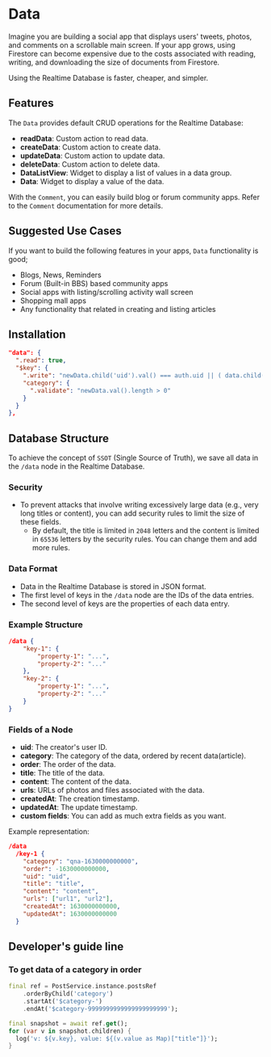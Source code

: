 # Data

Imagine you are building a social app that displays users' tweets, photos, and comments on a scrollable main screen. If your app grows, using Firestore can become expensive due to the costs associated with reading, writing, and downloading the size of documents from Firestore.

Using the Realtime Database is faster, cheaper, and simpler.

## Features

The `Data` provides default CRUD operations for the Realtime Database:

- **readData**: Custom action to read data.
- **createData**: Custom action to create data.
- **updateData**: Custom action to update data.
- **deleteData**: Custom action to delete data.
- **DataListView**: Widget to display a list of values in a data group.
- **Data**: Widget to display a value of the data.

With the `Comment`, you can easily build blog or forum community apps. Refer to the `Comment` documentation for more details.


## Suggested Use Cases

If you want to build the following features in your apps, `Data` functionality is good;

- Blogs, News, Reminders
- Forum (Built-in BBS) based community apps
- Social apps with listing/scrolling activity wall screen
- Shopping mall apps
- Any functionality that related in creating and listing articles




## Installation


```json
"data": {
  ".read": true,
  "$key": {
    ".write": "newData.child('uid').val() === auth.uid || ( data.child('uid').val() === auth.uid && !newData.exists() )",
    "category": {
      ".validate": "newData.val().length > 0"
    }
  }
},
```


## Database Structure

To achieve the concept of `SSOT` (Single Source of Truth), we save all data in the `/data` node in the Realtime Database.

### Security

- To prevent attacks that involve writing excessively large data (e.g., very long titles or content), you can add security rules to limit the size of these fields.
  - By default, the title is limited in `2048` letters and the content is limited in `65536` letters by the security rules. You can change them and add more rules.


### Data Format

- Data in the Realtime Database is stored in JSON format.
- The first level of keys in the `/data` node are the IDs of the data entries.
- The second level of keys are the properties of each data entry.

### Example Structure

```json
/data {
    "key-1": {
        "property-1": "...",
        "property-2": "..."
    },
    "key-2": {
        "property-1": "...",
        "property-2": "..."
    }
}
```

### Fields of a Node

- **uid**: The creator's user ID.
- **category**: The category of the data, ordered by recent data(article).
- **order**: The order of the data.
- **title**: The title of the data.
- **content**: The content of the data.
- **urls**: URLs of photos and files associated with the data.
- **createdAt**: The creation timestamp.
- **updatedAt**: The update timestamp.
- **custom fields**: You can add as much extra fields as you want.


Example representation:


```json
/data
  /key-1 {
    "category": "qna-1630000000000",
    "order": -1630000000000,
    "uid": "uid",
    "title": "title",
    "content": "content",
    "urls": ["url1", "url2"],
    "createdAt": 1630000000000,
    "updatedAt": 1630000000000
  }
```



## Developer's guide line


### To get data of a category in order

```dart
final ref = PostService.instance.postsRef
    .orderByChild('category')
    .startAt('$category-')
    .endAt('$category-9999999999999999999999');

final snapshot = await ref.get();
for (var v in snapshot.children) {
  log('v: ${v.key}, value: ${(v.value as Map)["title"]}');
}
```